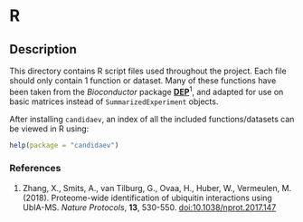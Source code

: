 
<!-- README.md is generated from README.Rmd. Please edit that file -->

# R

## Description

This directory contains R script files used throughout the project. Each
file should only contain 1 function or dataset. Many of these functions
have been taken from the *Bioconductor* package
**[DEP](https://doi.org/10.18129/B9.bioc.DEP)**<sup>1</sup>, and adapted
for use on basic matrices instead of `SummarizedExperiment` objects.

After installing `candidaev`, an index of all the included
functions/datasets can be viewed in R using:

``` r
help(package = "candidaev")
```

### References

1.  Zhang, X., Smits, A., van Tilburg, G., Ovaa, H., Huber, W.,
    Vermeulen, M. (2018). Proteome-wide identification of ubiquitin
    interactions using UbIA-MS. *Nature Protocols*, **13**, 530-550.
    [doi:10.1038/nprot.2017.147](https://doi.org/10.1038/nprot.2017.147)
